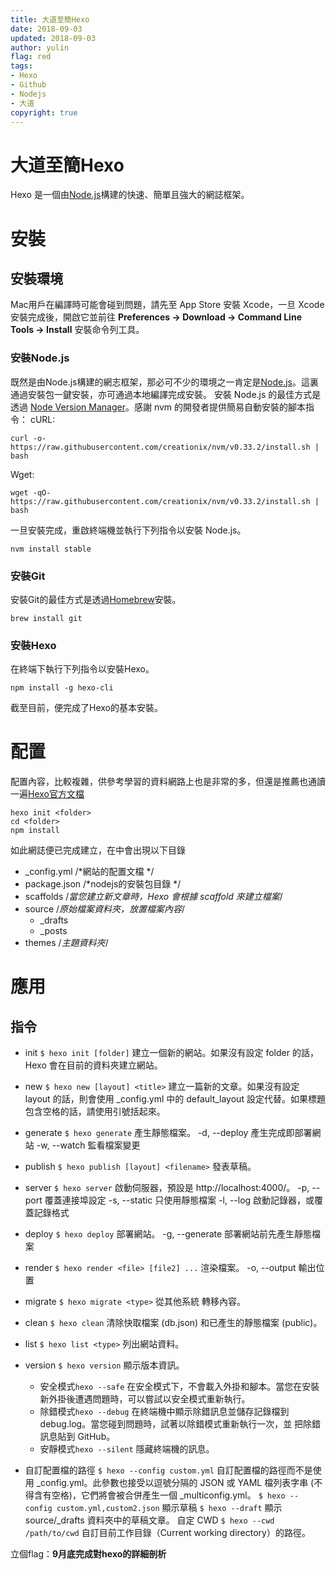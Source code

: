 ```yaml
---
title: 大道至簡Hexo
date: 2018-09-03
updated: 2018-09-03
author: yulin
flag: red
tags: 
- Hexo
- Github
- Nodejs
- 大道
copyright: true
---
```

# 大道至簡Hexo
Hexo 是一個由[Node.js](http://nodejs.org/)構建的快速、簡單且強大的網誌框架。
# 安裝
## 安裝環境
Mac用戶在編譯時可能會碰到問題，請先至 App Store 安裝 Xcode，一旦 Xcode 安裝完成後，開啟它並前往 **Preferences -> Download -> Command Line Tools -> Install** 安裝命令列工具。
### 安裝Node.js
既然是由Node.js構建的網志框架，那必可不少的環境之一肯定是[Node.js](http://nodejs.org/)。這裏通過安裝包一鍵安裝，亦可通過本地編譯完成安裝。
安裝 Node.js 的最佳方式是透過 [Node Version Manager](https://github.com/creationix/nvm)。感謝 nvm 的開發者提供簡易自動安裝的腳本指令：
cURL:
```
curl -o- https://raw.githubusercontent.com/creationix/nvm/v0.33.2/install.sh | bash
```
Wget:
```
wget -qO- https://raw.githubusercontent.com/creationix/nvm/v0.33.2/install.sh | bash
```
一旦安裝完成，重啟終端機並執行下列指令以安裝 Node.js。
```
nvm install stable
```
### 安裝Git
安裝Git的最佳方式是透過[Homebrew](https://mxcl.github.com/homebrew/)安裝。
```
brew install git
```
### 安裝Hexo
在終端下執行下列指令以安裝Hexo。
```
npm install -g hexo-cli
```

截至目前，便完成了Hexo的基本安裝。
# 配置
配置內容，比較複雜，供參考學習的資料網路上也是非常的多，但還是推薦也通讀一遍[Hexo官方文檔](https://hexo.io/zh-tw/docs/)
```
hexo init <folder>
cd <folder>
npm install 
```
如此網誌便已完成建立，在<folder>中會出現以下目錄
- _config.yml /*網站的配置文檔 */
- package.json /*nodejs的安裝包目錄 */
- scaffolds /*當您建立新文章時，Hexo 會根據 scaffold 來建立檔案*/
- source /*原始檔案資料夾，放置檔案內容*/
  - _drafts
  - _posts
 - themes /*主題資料夾*/
# 應用
## 指令
- init
`$ hexo init [folder]`
建立一個新的網站。如果沒有設定 folder 的話，Hexo 會在目前的資料夾建立網站。
- new
`$ hexo new [layout] <title>`
建立一篇新的文章。如果沒有設定 layout 的話，則會使用 _config.yml 中的 default_layout 設定代替。如果標題包含空格的話，請使用引號括起來。
- generate
`$ hexo generate`
產生靜態檔案。
-d, --deploy	產生完成即部署網站
-w, --watch	監看檔案變更
- publish
`$ hexo publish [layout] <filename>`
發表草稿。
- server
`$ hexo server`
啟動伺服器，預設是 http://localhost:4000/。
-p, --port	覆蓋連接埠設定
-s, --static	只使用靜態檔案
-l, --log	啟動記錄器，或覆蓋記錄格式
- deploy
`$ hexo deploy`
部署網站。
-g, --generate	部署網站前先產生靜態檔案
- render
`$ hexo render <file> [file2] ...`
渲染檔案。
-o, --output	輸出位置
- migrate
`$ hexo migrate <type>`
從其他系統 轉移內容。
- clean
`$ hexo clean`
清除快取檔案 (db.json) 和已產生的靜態檔案 (public)。
- list
`$ hexo list <type>`
列出網站資料。
- version
`$ hexo version`
顯示版本資訊。
     - 安全模式`hexo --safe`
             在安全模式下，不會載入外掛和腳本。當您在安裝新外掛後遭遇問題時，可以嘗試以安全模式重新執行。
     - 除錯模式`hexo --debug`
             在終端機中顯示除錯訊息並儲存記錄檔到 debug.log。當您碰到問題時，試著以除錯模式重新執行一次，並 把除錯訊息貼到 GitHub。
    - 安靜模式`hexo --silent`
            隱藏終端機的訊息。

- 自訂配置檔的路徑
`$ hexo --config custom.yml`
自訂配置檔的路徑而不是使用 _config.yml。此參數也接受以逗號分隔的 JSON 或 YAML 檔列表字串 (不得含有空格)，它們將會被合併產生一個 _multiconfig.yml。
`$ hexo --config custom.yml,custom2.json`
顯示草稿
`$ hexo --draft`
顯示 source/_drafts 資料夾中的草稿文章。
自定 CWD
`$ hexo --cwd /path/to/cwd`
自訂目前工作目錄（Current working directory）的路徑。 

立個flag：**9月底完成對hexo的詳細剖析**